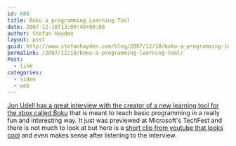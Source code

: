 ```yaml
---
id: 685
title: Boku a programming Learning Tool
date: 2007-12-10T13:09:48+00:00
author: Stefan Hayden
layout: post
guid: http://www.stefanhayden.com/blog/2007/12/10/boku-a-programming-learning-tool/
permalink: /2007/12/10/boku-a-programming-learning-tool/
Post:
  - link
categories:
  - video
  - web
---
```

<a href="http://blog.jonudell.net/2007/12/10/matt-maclaurin-on-creative-expression-with-boku/">Jon Udell has a great interview with the creator of a new learning tool for the xbox called Boku</a> that is meant to teach basic programming in a really fun and interesting way. It just was previewed at Microsoft's TechFest and there is not much to look at but here is a <a href="http://youtube.com/watch?v=RY5jLau-MZk">short clip from youtube that looks cool</a> and even makes sense after listening to the interview.
